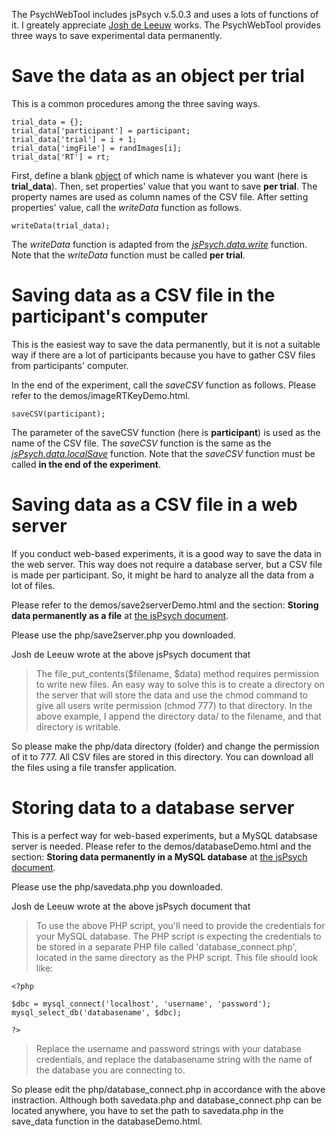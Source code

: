 The PsychWebTool includes jsPsych v.5.0.3 and uses a lots of functions of it. I greately appreciate [Josh de Leeuw](https://twitter.com/joshdeleeuw) works. The PsychWebTool provides three ways to save experimental data permanently. 

# Save the data as an object per trial

This is a common procedures among the three saving ways.

```
trial_data = {};
trial_data['participant'] = participant;
trial_data['trial'] = i + 1;
trial_data['imgFile'] = randImages[i];
trial_data['RT'] = rt;
```

First, define a blank [object](https://developer.mozilla.org/en-US/docs/Web/JavaScript/Guide/Working_with_Objects) of which name is whatever you want (here is **trial_data**). Then, set properties' value that you want to save **per trial**. The property names are used as column names of the CSV file. After setting properties' value, call the *writeData* function as follows.

```
writeData(trial_data);
```

The *writeData* function is adapted from the *[jsPsych.data.write](https://github.com/jspsych/jsPsych/blob/v5.0.3/docs/markdown_docs/core_library/jspsych-data.md#jspsychdatawrite)* function. Note that the *writeData* function must be called **per trial**. 

# Saving data as a CSV file in the participant's computer

This is the easiest way to save the data permanently, but it is not a suitable way if there are a lot of participants because you have to gather CSV files from participants' computer.

In the end of the experiment, call the *saveCSV* function as follows. Please refer to the demos/imageRTKeyDemo.html. 

```
saveCSV(participant);
```

The parameter of the saveCSV function (here is **participant**) is used as the name of the CSV file. The *saveCSV* function is the same as the *[jsPsych.data.localSave](https://github.com/jspsych/jsPsych/blob/v5.0.3/docs/markdown_docs/core_library/jspsych-data.md#jspsychdatalocalsave)* function. Note that the *saveCSV* function must be called **in the end of the experiment**.

# Saving data as a CSV file in a web server

If you conduct web-based experiments, it is a good way to save the data in the web server. This way does not require a database server, but a CSV file is made per participant. So, it might be hard to analyze all the data from a lot of files.

Please refer to the demos/save2serverDemo.html and the section: **Storing data permanently as a file** at [the jsPsych document](https://github.com/jspsych/jsPsych/blob/v5.0.3/docs/markdown_docs/features/data.md#storing-data-permanently-as-a-file). 

Please use the php/save2server.php you downloaded. 

Josh de Leeuw wrote at the above jsPsych document that 
> The file_put_contents($filename, $data) method requires permission to write new files. An easy way to solve this is to create a directory on the server that will store the data and use the chmod command to give all users write permission (chmod 777) to that directory. In the above example, I append the directory data/ to the filename, and that directory is writable.

So please make the php/data directory (folder) and change the permission of it to 777. All CSV files are stored in this directory. You can download all the files using a file transfer application.

# Storing data to a database server

This is a perfect way for web-based experiments, but a MySQL databsase server is needed. Please refer to the demos/databaseDemo.html and the section: **Storing data permanently in a MySQL database** at [the jsPsych document](https://github.com/jspsych/jsPsych/blob/v5.0.3/docs/markdown_docs/features/data.md#storing-data-permanently-in-a-mysql-database). 

Please use the php/savedata.php you downloaded. 

Josh de Leeuw wrote at the above jsPsych document that 
> To use the above PHP script, you'll need to provide the credentials for your MySQL database. The PHP script is expecting the credentials to be stored in a separate PHP file called 'database_connect.php', located in the same directory as the PHP script. This file should look like:

```
<?php

$dbc = mysql_connect('localhost', 'username', 'password');
mysql_select_db('databasename', $dbc);

?>
```

> Replace the username and password strings with your database credentials, and replace the databasename string with the name of the database you are connecting to. 

So please edit the php/database_connect.php in accordance with the above instraction. Although both savedata.php and database_connect.php can be located anywhere, you have to set the path to savedata.php in the save_data function in the databaseDemo.html.